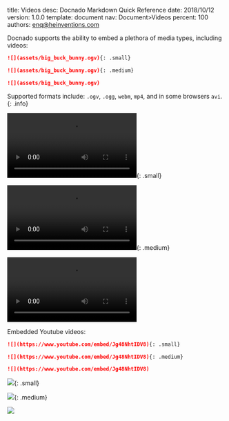 title:      Videos
desc:       Docnado Markdown Quick Reference
date:       2018/10/12
version:    1.0.0
template:   document
nav:        Document>Videos
percent:    100
authors:    enq@heinventions.com

Docnado supports the ability to embed a plethora of media types, including videos:

```markdown
![](assets/big_buck_bunny.ogv){: .small}

![](assets/big_buck_bunny.ogv){: .medium}

![](assets/big_buck_bunny.ogv)
```

Supported formats include: `.ogv`, `.ogg`, `webm`, `mp4`, and in some browsers `avi`.
{: .info}

![](assets/big_buck_bunny.ogv){: .small}

![](assets/big_buck_bunny.ogv){: .medium}

![](assets/big_buck_bunny.ogv)

Embedded Youtube videos:

```markdown
![](https://www.youtube.com/embed/Jg48NhtIDV8){: .small}

![](https://www.youtube.com/embed/Jg48NhtIDV8){: .medium}

![](https://www.youtube.com/embed/Jg48NhtIDV8)
```

![](https://www.youtube.com/embed/Jg48NhtIDV8){: .small}

![](https://www.youtube.com/embed/Jg48NhtIDV8){: .medium}

![](https://www.youtube.com/embed/Jg48NhtIDV8)
